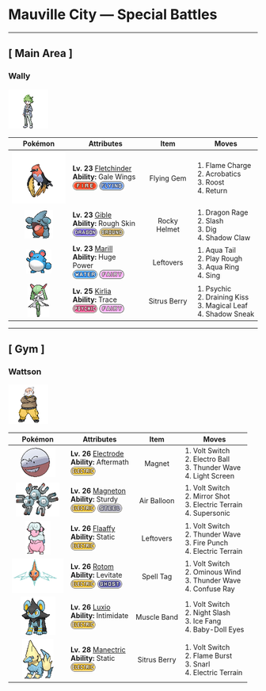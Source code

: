# Mauville City — Special Battles

---

## [ Main Area ]


### Wally

![Wally](../../assets/important_trainers/wally.png "Wally")

| Pokémon | Attributes | Item | Moves |
|:-------:|------------|:----:|-------|
| ![Fletchinder](../../assets/sprites/fletchinder/front.gif "Fletchinder: The hotter the flame sac on its belly, the faster it can fly, but it takes some time to get the fire going.") | **Lv. 23** [Fletchinder](../../pokemon/fletchinder.md)<br>**Ability:** Gale Wings<br>![fire](../../assets/types/fire.png) ![flying](../../assets/types/flying.png) | Flying Gem | 1. Flame Charge<br>2. Acrobatics<br>3. Roost<br>4. Return |
| ![Gible](../../assets/sprites/gible/front.gif "Gible: It nests in small, horizontal holes in cave walls. It pounces to catch prey that stray too close.") | **Lv. 23** [Gible](../../pokemon/gible.md)<br>**Ability:** Rough Skin<br>![dragon](../../assets/types/dragon.png) ![ground](../../assets/types/ground.png) | Rocky Helmet | 1. Dragon Rage<br>2. Slash<br>3. Dig<br>4. Shadow Claw |
| ![Marill](../../assets/sprites/marill/front.gif "Marill: When fishing for food at the edge of a fast-running stream, Marill wraps its tail around the trunk of a tree. This Pokémon’s tail is flexible and configured to stretch.") | **Lv. 23** [Marill](../../pokemon/marill.md)<br>**Ability:** Huge Power<br>![water](../../assets/types/water.png) ![fairy](../../assets/types/fairy.png) | Leftovers | 1. Aqua Tail<br>2. Play Rough<br>3. Aqua Ring<br>4. Sing |
| ![Kirlia](../../assets/sprites/kirlia/front.gif "Kirlia: Kirlia uses the horns on its head to amplify its psychokinetic power. When the Pokémon uses its power, the air around it becomes distorted, creating mirages of nonexistent scenery.") | **Lv. 25** [Kirlia](../../pokemon/kirlia.md)<br>**Ability:** Trace<br>![psychic](../../assets/types/psychic.png) ![fairy](../../assets/types/fairy.png) | Sitrus Berry | 1. Psychic<br>2. Draining Kiss<br>3. Magical Leaf<br>4. Shadow Sneak |

---

## [ Gym ]


### Wattson

![Wattson](../../assets/important_trainers/wattson.png "Wattson")

| Pokémon | Attributes | Item | Moves |
|:-------:|------------|:----:|-------|
| ![Electrode](../../assets/sprites/electrode/front.gif "Electrode: One of Electrode’s characteristics is its attraction to electricity. It is a problematical Pokémon that congregates mostly at electrical power plants to feed on electricity that has just been generated.") | **Lv. 26** [Electrode](../../pokemon/electrode.md)<br>**Ability:** Aftermath<br>![electric](../../assets/types/electric.png) | Magnet | 1. Volt Switch<br>2. Electro Ball<br>3. Thunder Wave<br>4. Light Screen |
| ![Magneton](../../assets/sprites/magneton/front.gif "Magneton: Magneton emits a powerful magnetic force that is fatal to electronics and precision instruments. Because of this, it is said that some towns warn people to keep this Pokémon inside a Poké Ball.") | **Lv. 26** [Magneton](../../pokemon/magneton.md)<br>**Ability:** Sturdy<br>![electric](../../assets/types/electric.png) ![steel](../../assets/types/steel.png) | Air Balloon | 1. Volt Switch<br>2. Mirror Shot<br>3. Electric Terrain<br>4. Supersonic |
| ![Flaaffy](../../assets/sprites/flaaffy/front.gif "Flaaffy: Flaaffy’s wool quality changes so that it can generate a high amount of static electricity with a small amount of wool. The bare and slick parts of its hide are shielded against electricity.") | **Lv. 26** [Flaaffy](../../pokemon/flaaffy.md)<br>**Ability:** Static<br>![electric](../../assets/types/electric.png) | Leftovers | 1. Volt Switch<br>2. Thunder Wave<br>3. Fire Punch<br>4. Electric Terrain |
| ![Rotom](../../assets/sprites/rotom/front.gif "Rotom: Its body is composed of plasma. It is known to infiltrate electronic devices and wreak havoc.") | **Lv. 26** [Rotom](../../pokemon/rotom.md)<br>**Ability:** Levitate<br>![electric](../../assets/types/electric.png) ![ghost](../../assets/types/ghost.png) | Spell Tag | 1. Volt Switch<br>2. Ominous Wind<br>3. Thunder Wave<br>4. Confuse Ray |
| ![Luxio](../../assets/sprites/luxio/front.gif "Luxio: Strong electricity courses through the tips of its sharp claws. A light scratch causes fainting in foes.") | **Lv. 26** [Luxio](../../pokemon/luxio.md)<br>**Ability:** Intimidate<br>![electric](../../assets/types/electric.png) | Muscle Band | 1. Volt Switch<br>2. Night Slash<br>3. Ice Fang<br>4. Baby-Doll Eyes |
| ![Manectric](../../assets/sprites/manectric/front.gif "Manectric: Manectric discharges strong electricity from its mane. The mane is used for collecting electricity in the atmosphere. This Pokémon creates thunderclouds above its head.") | **Lv. 28** [Manectric](../../pokemon/manectric.md)<br>**Ability:** Static<br>![electric](../../assets/types/electric.png) | Sitrus Berry | 1. Volt Switch<br>2. Flame Burst<br>3. Snarl<br>4. Electric Terrain |

